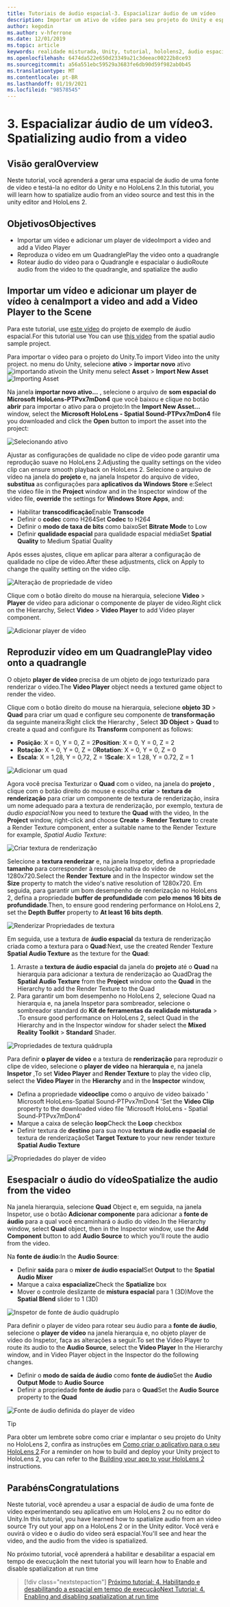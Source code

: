 ```yaml
---
title: Tutoriais de áudio espacial-3. Espacializar áudio de um vídeo
description: Importar um ativo de vídeo para seu projeto do Unity e espacialar o áudio do vídeo.
author: kegodin
ms.author: v-hferrone
ms.date: 12/01/2019
ms.topic: article
keywords: realidade misturada, Unity, tutorial, hololens2, áudio espacial, MRTK, kit de ferramentas de realidade mista, UWP, Windows 10, HRTF, função de transferência relacionada ao cabeçalho, reverberação, Microsoft Spatializer, importação de vídeo, player de vídeo
ms.openlocfilehash: 6474da522e650d23349a21c3deeac00222b8ce93
ms.sourcegitcommit: a56a551ebc59529a3683fe6db90d59f982ab0b45
ms.translationtype: MT
ms.contentlocale: pt-BR
ms.lasthandoff: 01/19/2021
ms.locfileid: "98578545"
---
```

# <a name="3-spatializing-audio-from-a-video"></a><span data-ttu-id="80c32-105">3. Espacializar áudio de um vídeo</span><span class="sxs-lookup"><span data-stu-id="80c32-105">3. Spatializing audio from a video</span></span>

## <a name="overview"></a><span data-ttu-id="80c32-106">Visão geral</span><span class="sxs-lookup"><span data-stu-id="80c32-106">Overview</span></span>

<span data-ttu-id="80c32-107">Neste tutorial, você aprenderá a gerar uma espacial de áudio de uma fonte de vídeo e testá-la no editor do Unity e no HoloLens 2.</span><span class="sxs-lookup"><span data-stu-id="80c32-107">In this tutorial, you will learn how to spatialize audio from an video source and test this in the unity editor and HoloLens 2.</span></span>

## <a name="objectives"></a><span data-ttu-id="80c32-108">Objetivos</span><span class="sxs-lookup"><span data-stu-id="80c32-108">Objectives</span></span>

* <span data-ttu-id="80c32-109">Importar um vídeo e adicionar um player de vídeo</span><span class="sxs-lookup"><span data-stu-id="80c32-109">Import a video and add a Video Player</span></span>
* <span data-ttu-id="80c32-110">Reproduza o vídeo em um Quadrangle</span><span class="sxs-lookup"><span data-stu-id="80c32-110">Play the video onto a quadrangle</span></span>
* <span data-ttu-id="80c32-111">Rotear áudio do vídeo para o Quadrangle e espacialar o áudio</span><span class="sxs-lookup"><span data-stu-id="80c32-111">Route audio from the video to the quadrangle, and spatialize the audio</span></span>

## <a name="import-a-video-and-add-a-video-player-to-the-scene"></a><span data-ttu-id="80c32-112">Importar um vídeo e adicionar um player de vídeo à cena</span><span class="sxs-lookup"><span data-stu-id="80c32-112">Import a video and add a Video Player to the Scene</span></span>

<span data-ttu-id="80c32-113">Para este tutorial, use [este vídeo](https://github.com/microsoft/spatialaudio-unity/blob/develop/Samples/MicrosoftSpatializerSample/Assets/Microsoft%20HoloLens%20-%20Spatial%20Sound-PTPvx7mDon4.mp4?raw=true) do projeto de exemplo de áudio espacial.</span><span class="sxs-lookup"><span data-stu-id="80c32-113">For this tutorial use You can use [this video](https://github.com/microsoft/spatialaudio-unity/blob/develop/Samples/MicrosoftSpatializerSample/Assets/Microsoft%20HoloLens%20-%20Spatial%20Sound-PTPvx7mDon4.mp4?raw=true) from the spatial audio sample project.</span></span>

<span data-ttu-id="80c32-114">Para importar o vídeo para o projeto do Unity.</span><span class="sxs-lookup"><span data-stu-id="80c32-114">To import Video into the unity project.</span></span> <span data-ttu-id="80c32-115">no menu do Unity, selecione **ativo**  >  **importar novo** ativo 
 ![ importando ativo](images/spatial-audio/spatial-audio-03-section1-step1-1.png)</span><span class="sxs-lookup"><span data-stu-id="80c32-115">in the Unity menu select **Asset** > **Import New Asset**
![Importing Asset](images/spatial-audio/spatial-audio-03-section1-step1-1.png)</span></span>

<span data-ttu-id="80c32-116">Na janela **importar novo ativo...** , selecione o arquivo de **som espacial do Microsoft HoloLens-PTPvx7mDon4** que você baixou e clique no botão **abrir** para importar o ativo para o projeto:</span><span class="sxs-lookup"><span data-stu-id="80c32-116">In the **Import New Asset...** window, select the **Microsoft HoloLens - Spatial Sound-PTPvx7mDon4** file you downloaded and click the **Open** button to import the asset into the project:</span></span>

![Selecionando ativo](images/spatial-audio/spatial-audio-03-section1-step1-2.png)

<span data-ttu-id="80c32-118">Ajustar as configurações de qualidade no clipe de vídeo pode garantir uma reprodução suave no HoloLens 2.</span><span class="sxs-lookup"><span data-stu-id="80c32-118">Adjusting the quality settings on the video clip can ensure smooth playback on HoloLens 2.</span></span> <span data-ttu-id="80c32-119">Selecione o arquivo de vídeo na janela do **projeto** e, na janela Inspetor do arquivo de vídeo, **substitua** as configurações para **aplicativos da Windows Store** e:</span><span class="sxs-lookup"><span data-stu-id="80c32-119">Select the video file in the **Project** window and in the Inspector window of the video file, **override** the settings for **Windows Store Apps**, and:</span></span>

* <span data-ttu-id="80c32-120">Habilitar **transcodificação**</span><span class="sxs-lookup"><span data-stu-id="80c32-120">Enable **Transcode**</span></span>
* <span data-ttu-id="80c32-121">Definir o **codec** como H264</span><span class="sxs-lookup"><span data-stu-id="80c32-121">Set **Codec** to H264</span></span>
* <span data-ttu-id="80c32-122">Definir o **modo de taxa de bits** como baixo</span><span class="sxs-lookup"><span data-stu-id="80c32-122">Set **Bitrate Mode** to Low</span></span>
* <span data-ttu-id="80c32-123">Definir **qualidade espacial** para qualidade espacial média</span><span class="sxs-lookup"><span data-stu-id="80c32-123">Set **Spatial Quality** to Medium Spatial Quality</span></span>

<span data-ttu-id="80c32-124">Após esses ajustes, clique em aplicar para alterar a configuração de qualidade no clipe de vídeo.</span><span class="sxs-lookup"><span data-stu-id="80c32-124">After these adjustments, click on Apply to change the quality setting on the video clip.</span></span>

![Alteração de propriedade de vídeo](images/spatial-audio/spatial-audio-03-section1-step1-3.png)

<span data-ttu-id="80c32-126">Clique com o botão direito do mouse na hierarquia, selecione **Video**  >  **Player** de vídeo para adicionar o componente de player de vídeo.</span><span class="sxs-lookup"><span data-stu-id="80c32-126">Right click on the Hierarchy, Select **Video** > **Video Player** to add Video player component.</span></span>

![Adicionar player de vídeo](images/spatial-audio/spatial-audio-03-section1-step1-4.png)

## <a name="play-video-onto-a-quadrangle"></a><span data-ttu-id="80c32-128">Reproduzir vídeo em um Quadrangle</span><span class="sxs-lookup"><span data-stu-id="80c32-128">Play video onto a quadrangle</span></span>

<span data-ttu-id="80c32-129">O objeto **player de vídeo** precisa de um objeto de jogo texturizado para renderizar o vídeo.</span><span class="sxs-lookup"><span data-stu-id="80c32-129">The **Video Player** object needs a textured game object to render the video.</span></span>

<span data-ttu-id="80c32-130">Clique com o botão direito do mouse na hierarquia, selecione **objeto 3D**  >  **Quad** para criar um quad e configure seu componente de **transformação** da seguinte maneira:</span><span class="sxs-lookup"><span data-stu-id="80c32-130">Right click the Hierarchy , Select **3D Object** > **Quad** to create a quad and configure its **Transform** component as follows:</span></span>

* <span data-ttu-id="80c32-131">**Posição**: X = 0, Y = 0, Z = 2</span><span class="sxs-lookup"><span data-stu-id="80c32-131">**Position**: X = 0, Y = 0, Z = 2</span></span>
* <span data-ttu-id="80c32-132">**Rotação**: X = 0, Y = 0, Z = 0</span><span class="sxs-lookup"><span data-stu-id="80c32-132">**Rotation**: X = 0, Y = 0, Z = 0</span></span>
* <span data-ttu-id="80c32-133">**Escala**: X = 1,28, Y = 0,72, Z = 1</span><span class="sxs-lookup"><span data-stu-id="80c32-133">**Scale**: X = 1.28, Y = 0.72, Z = 1</span></span>

![Adicionar um quad](images/spatial-audio/spatial-audio-03-section2-step1-1.png)

<span data-ttu-id="80c32-135">Agora você precisa Texturizar o **Quad** com o vídeo, na janela do **projeto** , clique com o botão direito do mouse e escolha **criar**  >  **textura de renderização** para criar um componente de textura de renderização, insira um nome adequado para a textura de renderização, por exemplo, textura de _áudio espacial_:</span><span class="sxs-lookup"><span data-stu-id="80c32-135">Now you need to texture the **Quad** with the video, In the **Project** window, right-click and choose **Create** > **Render Texture** to create a Render Texture component, enter a suitable name to the Render Texture for example, _Spatial Audio Texture_:</span></span>

![Criar textura de renderização](images/spatial-audio/spatial-audio-03-section2-step1-2.png)

<span data-ttu-id="80c32-137">Selecione a **textura renderizar** e, na janela Inspetor, defina a propriedade **tamanho** para corresponder à resolução nativa do vídeo de 1280x720.</span><span class="sxs-lookup"><span data-stu-id="80c32-137">Select the **Render Texture** and in the Inspector window set the **Size** property to match the video's native resolution of 1280x720.</span></span> <span data-ttu-id="80c32-138">Em seguida, para garantir um bom desempenho de renderização no HoloLens 2, defina a propriedade **buffer de profundidade** com **pelo menos 16 bits de profundidade**.</span><span class="sxs-lookup"><span data-stu-id="80c32-138">Then, to ensure good rendering performance on HoloLens 2, set the **Depth Buffer** property to **At least 16 bits depth**.</span></span>

![Renderizar Propriedades de textura](images/spatial-audio/spatial-audio-03-section2-step1-3.png)

<span data-ttu-id="80c32-140">Em seguida, use a textura de **áudio espacial** da textura de renderização criada como a textura para o **Quad**:</span><span class="sxs-lookup"><span data-stu-id="80c32-140">Next, use the created Render Texture **Spatial Audio Texture** as the texture for the **Quad**:</span></span>

1. <span data-ttu-id="80c32-141">Arraste a **textura de áudio espacial** da janela do **projeto** até o **Quad** na hierarquia para adicionar a textura de renderização ao Quad</span><span class="sxs-lookup"><span data-stu-id="80c32-141">Drag the **Spatial Audio Texture** from the **Project** window onto the **Quad** in the Hierarchy to add the Render Texture to the Quad</span></span>
2. <span data-ttu-id="80c32-142">Para garantir um bom desempenho no HoloLens 2, selecione Quad na hierarquia e, na janela Inspetor para sombreador, selecione o sombreador standard do **Kit de ferramentas da realidade misturada**  >   .</span><span class="sxs-lookup"><span data-stu-id="80c32-142">To ensure good performance on HoloLens 2, select Quad in the Hierarchy and in the Inspector window for shader select the **Mixed Reality Toolkit** > **Standard** Shader.</span></span>

![Propriedades de textura quádrupla](images/spatial-audio/spatial-audio-03-section2-step1-4.png)

<span data-ttu-id="80c32-144">Para definir **o player de vídeo** e a textura de **renderização** para reproduzir o clipe de vídeo, selecione o **player de vídeo** na **hierarquia** e, na janela **Inspetor** ,</span><span class="sxs-lookup"><span data-stu-id="80c32-144">To set **Video Player** and **Render Texture** to play the video clip, select the **Video Player** in the **Hierarchy** and in the **Inspector** window,</span></span>

* <span data-ttu-id="80c32-145">Defina a propriedade **videoclipe** como o arquivo de vídeo baixado ' Microsoft HoloLens-Spatial Sound-PTPvx7mDon4 '</span><span class="sxs-lookup"><span data-stu-id="80c32-145">Set the **Video Clip** property to the downloaded video file 'Microsoft HoloLens - Spatial Sound-PTPvx7mDon4'</span></span>
* <span data-ttu-id="80c32-146">Marque a caixa de seleção **loop**</span><span class="sxs-lookup"><span data-stu-id="80c32-146">Check the **Loop** checkbox</span></span>
* <span data-ttu-id="80c32-147">Definir textura de **destino** para sua nova **textura de áudio espacial** de textura de renderização</span><span class="sxs-lookup"><span data-stu-id="80c32-147">Set **Target Texture** to your new render texture **Spatial Audio Texture**</span></span>

![Propriedades do player de vídeo](images/spatial-audio/spatial-audio-03-section2-step1-5.png)

## <a name="spatialize-the-audio-from-the-video"></a><span data-ttu-id="80c32-149">Esespacialr o áudio do vídeo</span><span class="sxs-lookup"><span data-stu-id="80c32-149">Spatialize the audio from the video</span></span>

<span data-ttu-id="80c32-150">Na janela hierarquia, selecione **Quad** Object e, em seguida, na janela Inspetor, use o botão **Adicionar componente** para adicionar a **fonte de áudio** para a qual você encaminhará o áudio do vídeo.</span><span class="sxs-lookup"><span data-stu-id="80c32-150">In the Hierarchy window, select **Quad** object, then in the Inspector window, use the **Add Component** button to add **Audio Source** to which you'll route the audio from the video.</span></span>

<span data-ttu-id="80c32-151">Na **fonte de áudio**:</span><span class="sxs-lookup"><span data-stu-id="80c32-151">In the **Audio Source**:</span></span>

* <span data-ttu-id="80c32-152">Definir **saída** para o **mixer de áudio espacial**</span><span class="sxs-lookup"><span data-stu-id="80c32-152">Set **Output** to the **Spatial Audio Mixer**</span></span>
* <span data-ttu-id="80c32-153">Marque a caixa **espacialize**</span><span class="sxs-lookup"><span data-stu-id="80c32-153">Check the **Spatialize** box</span></span>
* <span data-ttu-id="80c32-154">Mover o controle deslizante de **mistura espacial** para 1 (3D)</span><span class="sxs-lookup"><span data-stu-id="80c32-154">Move the **Spatial Blend** slider to 1 (3D)</span></span>

![Inspetor de fonte de áudio quádruplo](images/spatial-audio/spatial-audio-03-section3-step1-1.png)

<span data-ttu-id="80c32-156">Para definir o player de vídeo para rotear seu áudio para a **fonte de áudio**, selecione o **player de vídeo** na janela hierarquia e, no objeto player de vídeo do Inspetor, faça as alterações a seguir.</span><span class="sxs-lookup"><span data-stu-id="80c32-156">To set the Video Player to route its audio to the **Audio Source**, select the **Video Player** In the Hierarchy window, and in Video Player object in the Inspector do the following changes.</span></span>

* <span data-ttu-id="80c32-157">Definir o **modo de saída de áudio** como **fonte de áudio**</span><span class="sxs-lookup"><span data-stu-id="80c32-157">Set the **Audio Output Mode** to **Audio Source**</span></span>
* <span data-ttu-id="80c32-158">Definir a propriedade **fonte de áudio** para o **Quad**</span><span class="sxs-lookup"><span data-stu-id="80c32-158">Set the **Audio Source** property to the **Quad**</span></span>

![Fonte de áudio definida do player de vídeo](images/spatial-audio/spatial-audio-03-section3-step1-2.png)

> [!TIP]
> <span data-ttu-id="80c32-160">Para obter um lembrete sobre como criar e implantar o seu projeto do Unity no HoloLens 2, confira as instruções em [Como criar o aplicativo para o seu HoloLens 2](mr-learning-base-02.md#building-your-application-to-your-hololens-2).</span><span class="sxs-lookup"><span data-stu-id="80c32-160">For a reminder on how to build and deploy your Unity project to HoloLens 2, you can refer to the [Building your app to your HoloLens 2](mr-learning-base-02.md#building-your-application-to-your-hololens-2) instructions.</span></span>

## <a name="congratulations"></a><span data-ttu-id="80c32-161">Parabéns</span><span class="sxs-lookup"><span data-stu-id="80c32-161">Congratulations</span></span>

<span data-ttu-id="80c32-162">Neste tutorial, você aprendeu a usar a espacial de áudio de uma fonte de vídeo experimentando seu aplicativo em um HoloLens 2 ou no editor do Unity.</span><span class="sxs-lookup"><span data-stu-id="80c32-162">In this tutorial, you have learned how to spatialize audio from an video source Try out your app on a HoloLens 2 or in the Unity editor.</span></span> <span data-ttu-id="80c32-163">Você verá e ouvirá o vídeo e o áudio do vídeo será espacial.</span><span class="sxs-lookup"><span data-stu-id="80c32-163">You'll see and hear the video, and the audio from the video is spatialized.</span></span>

<span data-ttu-id="80c32-164">No próximo tutorial, você aprenderá a habilitar e desabilitar a espacial em tempo de execução</span><span class="sxs-lookup"><span data-stu-id="80c32-164">In the next tutorial you will learn how to Enable and disable spatialization at run time</span></span>

> [!div class="nextstepaction"]
> [<span data-ttu-id="80c32-165">Próximo tutorial: 4. Habilitando e desabilitando a espacial em tempo de execução</span><span class="sxs-lookup"><span data-stu-id="80c32-165">Next Tutorial: 4. Enabling and disabling spatialization at run time</span></span>](unity-spatial-audio-ch4.md)
